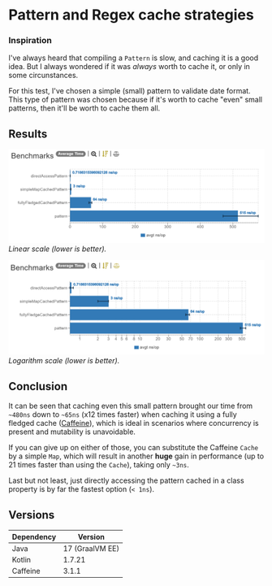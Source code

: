 # Pattern and Regex cache strategies

### Inspiration

I've always heard that compiling a `Pattern` is slow, and caching it is a good idea. But I always wondered if it was _always_ worth to cache it, or only in some circunstances.

For this test, I've chosen a simple (small) pattern to validate date format. This type of pattern was chosen because if it's worth to cache "even" small patterns, then it'll be worth to cache them all.

## Results

![linear table](img/linear_table.png)
_Linear scale (lower is better)._

![logarithm table](img/logarithm_table.png)
_Logarithm scale (lower is better)._

## Conclusion

It can be seen that caching even this small pattern brought our time from `~480ns` down to `~65ns` (x12 times faster) when caching it using a fully fledged cache ([Caffeine](https://github.com/ben-manes/caffeine/wiki)), which is ideal in scenarios where concurrency is present and mutability is unavoidable.

If you can give up on either of those, you can substitute the Caffeine `Cache` by a simple `Map`, which will result in another **huge** gain in performance (up to 21 times faster than using the `Cache`), taking only `~3ns`.

Last but not least, just directly accessing the pattern cached in a class property is by far the fastest option (`< 1ns`).

## Versions

| Dependency | Version         |
|------------|-----------------|
| Java       | 17 (GraalVM EE) |
| Kotlin     | 1.7.21          |
| Caffeine   | 3.1.1           |
